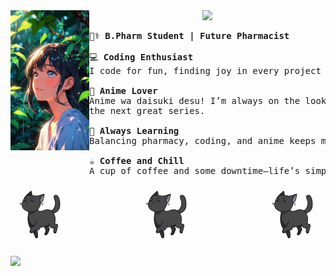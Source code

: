 <div align="center">
    <img src="https://github.com/siyu-xd/siyu-xd/blob/ff5cea9a6051d32f07b69ad84f8f7a767b474e16/assets/girl.jpg" width="25%" align="left" />
    <img src="https://readme-typing-svg.demolab.com?font=Bebas+Neue&weight=900&size=50&duration=4000&pause=300&color=f1948a&center=true&vCenter=true&multiline=true&repeat=false&random=false&width=1300&height=140&lines=KoniChiwa+sensei;I'm+Siyu,+an+otaku+and+tech+girl+%E2%9C%A9" width="70%" />
</div>

<pre align="left">
👩‍⚕️ <b>B.Pharm Student | Future Pharmacist</b>

💻 <b>Coding Enthusiast</b>
I code for fun, finding joy in every project and algorithm.

🎥 <b>Anime Lover</b>
Anime wa daisuki desu! I’m always on the lookout for 
the next great series.

🌱 <b>Always Learning</b>
Balancing pharmacy, coding, and anime keeps me growing every day.

☕ <b>Coffee and Chill</b>
A cup of coffee and some downtime—life’s simple pleasures!
</pre>

<div align="center">
    <img src="https://github.com/siyu-xd/siyu-xd/blob/4e03c05de9beb22f9f7e12cf0bba80b61e518177/assets/cat-end.gif" height="100" align="left"/>
    <img src="https://github.com/siyu-xd/siyu-xd/blob/4e03c05de9beb22f9f7e12cf0bba80b61e518177/assets/cat-end.gif" height="100" align="center"/>
    <img src="https://github.com/siyu-xd/siyu-xd/blob/4e03c05de9beb22f9f7e12cf0bba80b61e518177/assets/cat-end.gif" height="100" align="right"/>
</div>


<a href="https://u8views.com/github/siyu-xd"><img src="https://u8views.com/api/v1/github/profiles/142929991/views/day-week-month-total-count.svg"></a>
